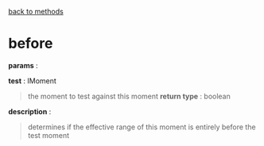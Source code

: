 [back to methods](./moment_methods.md)

# before

**params** : 

**test** : IMoment
> the moment to test against this moment 
**return type** : 
> boolean

**description** :
> determines if the effective range of this moment is entirely before the test moment
